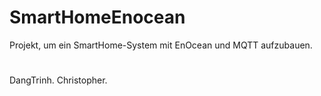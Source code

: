 # SmartHomeEnocean
Projekt, um ein SmartHome-System mit EnOcean und MQTT aufzubauen.
#
DangTrinh.
Christopher.
#

